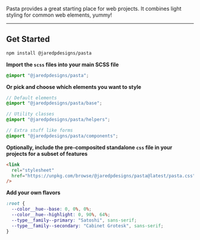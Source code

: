 <section class="preamble border__bottom color__bg--highlight--light color__border--highlight--semi flow__grid oomph__v--l padding__bottom--l padding__top--l"><p>Pasta provides a great starting place for web projects. It combines light styling for common web elements, yummy!</p></section>

***

## Get Started

```bash
npm install @jaredpdesigns/pasta
```

**Import the `scss` files into your main SCSS file**

```scss
@import "@jaredpdesigns/pasta";
```

**Or pick and choose which elements you want to style**

```scss
// Default elements
@import "@jaredpdesigns/pasta/base";

// Utility classes
@import "@jaredpdesigns/pasta/helpers";

// Extra stuff like forms
@import "@jaredpdesigns/pasta/components";
```

**Optionally, include the pre-composited standalone `css` file in your projects for a subset of features**

```html
<link
  rel="stylesheet"
  href="https://unpkg.com/browse/@jaredpdesigns/pasta@latest/pasta.css"
/>
```

**Add your own flavors**

```css
:root {
  --color__hue--base: 0, 0%, 0%;
  --color__hue--highlight: 0, 90%, 64%;
  --type__family--primary: "Satoshi", sans-serif;
  --type__family--secondary: "Cabinet Grotesk", sans-serif;
}
```
